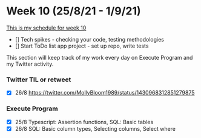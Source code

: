 # Week 10 (25/8/21 - 1/9/21)

[This is my schedule for week 10](https://learn.foundersandcoders.com/course/syllabus/pre-app-11/schedule/)

- [] Tech spikes - checking your code, testing methodologies
- [] Start ToDo list app project - set up repo, write tests

This section will keep track of my work every day on Execute Program and my Twitter activity.

### Twitter TIL or retweet

- [x] 26/8 https://twitter.com/MollyBloom1989/status/1430968312851279875

### Execute Program

- [x] 25/8 Typescript: Assertion functions, SQL: Basic tables
- [x] 26/8 SQL: Basic column types, Selecting columns, Select where
